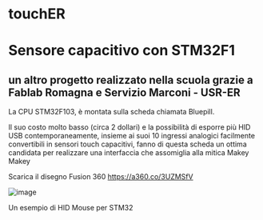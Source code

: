 # touchER 
# Sensore capacitivo con STM32F1
## un altro progetto realizzato nella scuola grazie a Fablab Romagna e Servizio Marconi - USR-ER

La CPU STM32F103, è montata sulla scheda chiamata Bluepill.

Il suo costo molto basso (circa 2 dollari) e la possibilità di esporre più HID USB contemporaneamente, insieme ai suoi 10 ingressi analogici facilmente convertibili in sensori touch capacitivi, fanno di questa scheda un ottima candidata per realizzare una interfaccia che assomiglia alla mitica Makey Makey

Scarica il disegno Fusion 360
https://a360.co/3UZMSfV

![image](https://github.com/fablabromagna-org/toucher/assets/249618/b7eb5445-5e70-4458-81dc-d9276e218794)

Un esempio di HID Mouse per STM32
